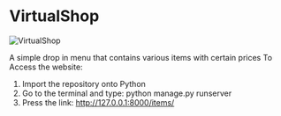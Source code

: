 # VirtualShop

![VirtualShop](https://user-images.githubusercontent.com/46385457/65174399-d5104c80-da1e-11e9-8eff-fac639e4a7d8.png)



A simple drop in menu that contains various items with certain prices 
To Access the website:
1) Import the repository onto Python
2) Go to the terminal and type: python manage.py runserver
3) Press the link: http://127.0.0.1:8000/items/
